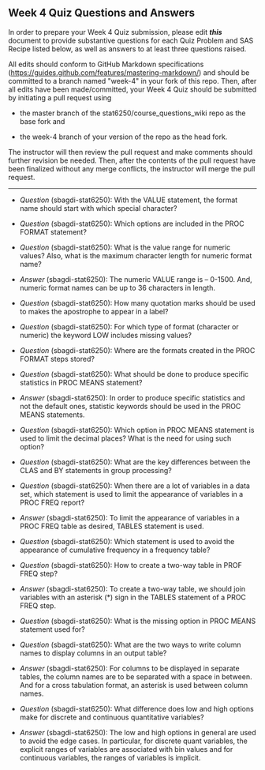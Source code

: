 ## Week 4 Quiz Questions and Answers

In order to prepare your Week 4 Quiz submission, please edit ***this*** document to provide substantive questions for each Quiz Problem and SAS Recipe listed below, as well as answers to at least three questions raised.

All edits should conform to GitHub Markdown specifications (https://guides.github.com/features/mastering-markdown/) and should be committed to a branch named "week-4" in your fork of this repo. Then, after all edits have been made/committed, your Week 4 Quiz should be submitted by initiating a pull request using

- the master branch of the stat6250/course_questions_wiki repo as the base fork and

- the week-4 branch of your version of the repo as the head fork.

The instructor will then review the pull request and make comments should further revision be needed. Then, after the contents of the pull request have been finalized without any merge conflicts, the instructor will merge the pull request.

********************************************************************************




- *Question* (sbagdi-stat6250): With the VALUE statement, the format name should start with which special character? 



- *Question* (sbagdi-stat6250): Which options are included in the PROC FORMAT statement? 



- *Question* (sbagdi-stat6250): What is the value range for numeric values? Also, what is the maximum character length for numeric format name?
- *Answer* (sbagdi-stat6250):  The numeric VALUE range is – 0-1500. And, numeric format names can be up to 36 characters in length.



- *Question* (sbagdi-stat6250): How many quotation marks should be used to makes the apostrophe to appear in a label?



- *Question* (sbagdi-stat6250): For which type of format (character or numeric) the keyword LOW includes missing values?



- *Question* (sbagdi-stat6250): Where are the formats created in the PROC FORMAT steps stored?  



- *Question* (sbagdi-stat6250): What should be done to produce specific statistics in PROC MEANS statement?
- *Answer* (sbagdi-stat6250): In order to produce specific statistics and not the default ones, statistic keywords should be used in the PROC MEANS statements. 



- *Question* (sbagdi-stat6250): Which option in PROC MEANS statement is used to limit the decimal places? What is the need for using such option?




- *Question* (sbagdi-stat6250): What are the key differences between the CLAS and BY statements in group processing? 




- *Question* (sbagdi-stat6250): When there are a lot of variables in a data set, which statement is used to limit the appearance of variables in a PROC FREQ report? 
- *Answer* (sbagdi-stat6250): To limit the appearance of variables in a PROC FREQ table as desired, TABLES statement is used.




- *Question* (sbagdi-stat6250): Which statement is used to avoid the appearance of cumulative frequency in a frequency table? 




- *Question* (sbagdi-stat6250): How to create a two-way table in PROF FREQ step?
- *Answer* (sbagdi-stat6250): To create a two-way table, we should join variables with an asterisk (*) sign in the TABLES statement of a PROC FREQ step. 




- *Question* (sbagdi-stat6250): What is the missing option in PROC MEANS statement used for?




- *Question* (sbagdi-stat6250): What are the two ways to write column names to display columns in an output table?
- *Answer* (sbagdi-stat6250): For columns to be displayed in separate tables, the column names are to be separated with a space in between. And for a cross tabulation format, an asterisk is used between column names. 




- *Question* (sbagdi-stat6250): What difference does low and high options make for discrete and continuous quantitative variables? 
- *Answer* (sbagdi-stat6250): The low and high options in general are used to avoid the edge cases. In particular, for discrete quant variables, the explicit ranges of variables are associated with bin values and for continuous variables, the ranges of variables is implicit.  

